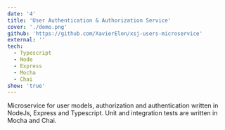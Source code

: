 ```yaml
---
date: '4'
title: 'User Authentication & Authorization Service'
cover: './demo.png'
github: 'https://github.com/XavierElon/xsj-users-microservice'
external: ''
tech:
  - Typescript
  - Node
  - Express
  - Mocha
  - Chai
show: 'true'
---
```


Microservice for user models, authorization and authentication written in NodeJs, Express and Typescript. Unit and integration tests are written in Mocha and Chai.
